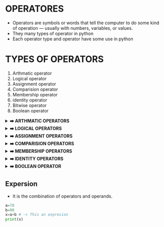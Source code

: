 # OPERATORES

- Operators are symbols or words that tell the computer to do some kind of operation — usually with numbers, variables, or values.
- They many types of operator in python
- Each operator type and operator have some use in python

# TYPES OF OPERATORS

1. Arthmatic operator
2. Logical operator
3. Assignment operator
4. Comparision operator
5. Membership operator
6. identity operator
7. Bitwise operator
8. Boolean operator

<details>
<summary><strong>➡️ ARTHMATIC OPERATORS</strong></summary>

# ARTHMATIC OPERATORS

- This operator is well know for us.
- It is a mathamatical operators. 
- It perform the Addition,Subtraction,Multiplication,Division,Modulation we know very well.
- Additional operator is the FloorDivision and Exponentiation.
- FloorDivision 
   - It not return the . after value
   ```python
   print(154//3) #Output 51
   ```
- Exponention
   - it is like power of a number
   ```python
   print(2**2) #Output 4
   ```

|  OPERATOR        |      MEANING  |EXAMPLE      |
|------------------|---------------|-------------|
|  +        |Addition |2+2=4   |
|-|Subraction|10 - 2=8|
|*|Multiplication|5 * 2=10|
|/|Division|12%6=2|
|%|Modulation|12%6=0|
|//|FloorDivision|154//3 = 51|
|**|Exponention|2**2=4|
</details>
<details>
<summary><strong>➡️ LOGICAL OPERATORS</strong></summary>

| OPERATOR|EXAMPLE|
|---------|-------|
|and| 'A' and 'B' in "ABCD" -> True|
|or |'A' or 'B' in "ABCD" -> True|
|not|Reverse truth|
</details>
<details>
<summary><strong>➡️ ASSIGNMENT OPERATORS</strong></summary>

- This operator used to assign the values to the variable

|OPERATOR|MEANING|EXAMPLE|
|--------|-------|-------|
|=|Assign value to variable|a=20|
|+=|	Add and assign|	x += 3 → x = x + 3|
|-=|	Subtract and assign|	x -= 2|
|*=|	Multiply and assign|	x *= 4|
|/=|	Divide and assign|	x /= 2|
|//=|	Floor divide and assign	|x //= 2|
|%=|	Modulus and assign|	x %= 2|
|**=|	Exponent and assign|	x **= 3|
</details>
<details>
<summary><strong> ➡️ COMPARISION OPERATORS</strong></summary>

# COMPARISION OPERATORS

- It is used to compare the two operands.
- It return the only boolean value (True/False).


|OPERATOR|MEANING|EXAMPLE|
|--------|-------|-------|
|==|Equalto|3==3 -> True|
|!=|Not equalto|3!=2 -> True|
|<|LessThen|5<2 -> False|
|>|GraterThen|6>2 -> True|
|<=|LessThenEqualto|3<=3 ->True|
|>=|GraterThenEqualto|6>=5 ->True|
</details>
<details>
<summary><strong>➡️ MEMBERSHIP OPERATORS</strong></summary>

#  MEMBERSHIP OPERATORS

- Membership operator is defined in two types.
   - in
   - not in
- It return the boolean value.

| OPERATOR |EXAMPLE|
|----------|-------|
|in|b=["a"] a in b|
|not in |a=["b"] b not in a|

</details>

<details>
<summary><strong>➡️ IDENTITY OPERATORS</strong></summary>

# IDENTITY OPERATORS

- It checks two things are same

|Operator|	Meaning|	Example|
|--------|---------|--------|
|is|	Same object|	x is y|
|is not|	Not the same object|	x is not y|

</details>

<details><strong><summary>➡️ BOOLEAN OPERATOR</strong></summary>

- Bollean is represented as the TRUE/FALSE.
- In the python programming and the some other programming languages it represented most of (boll).
- Actually the boolean value True/False is came after we perform the comparision of two are more  Operands or Numbers.

### Example
```python
print(5>2) # Comparision between Numbers  ' TRUE '
a=10
b=9
print(a<b) # Comparision between operands  ' FALSE '
```
- In this most of used in the control flow statements we use this boolean operator.
- In python we can write the True like this, and Fasle like this
</details>

## Expersion

- It is the combination of operators and operands.

```python
a=78
b=90
x=a+b # -> This an expresion
print(x)
```